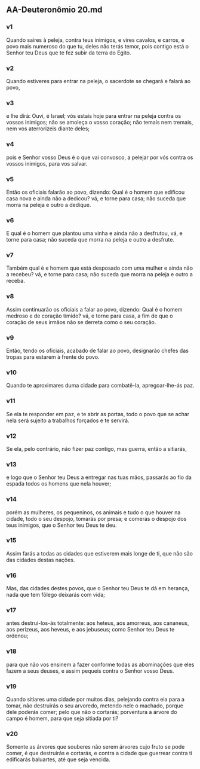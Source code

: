 ## AA-Deuteronômio 20.md
### v1
 Quando saíres à peleja, contra teus inimigos, e vires cavalos, e carros, e povo mais numeroso do que tu, deles não terás temor, pois contigo está o Senhor teu Deus que te fez subir da terra do Egito.
### v2
 Quando estiveres para entrar na peleja, o sacerdote se chegará e falará ao povo,
### v3
 e lhe dirá: Ouvi, é Israel; vós estais hoje para entrar na peleja contra os vossos inimigos; não se amoleça o vosso coração; não temais nem tremais, nem vos aterrorizeis diante deles;
### v4
 pois e Senhor vosso Deus é o que vai convosco, a pelejar por vós contra os vossos inimigos, para vos salvar.
### v5
 Então os oficiais falarão ao povo, dizendo: Qual é o homem que edificou casa nova e ainda não a dedicou? vá, e torne para casa; não suceda que morra na peleja e outro a dedique.
### v6
 E qual é o homem que plantou uma vinha e ainda não a desfrutou, vá, e torne para casa; não suceda que morra na peleja e outro a desfrute.
### v7
 Também qual é e homem que está desposado com uma mulher e ainda não a recebeu? vá, e torne para casa; não suceda que morra na peleja e outro a receba.
### v8
 Assim continuarão os oficiais a falar ao povo, dizendo: Qual é o homem medroso e de coração tímido? vá, e torne para casa, a fim de que o coração de seus irmãos não se derreta como o seu coração.
### v9
 Então, tendo os oficiais, acabado de falar ao povo, designarão chefes das tropas para estarem à frente do povo.
### v10
 Quando te aproximares duma cidade para combatê-la, apregoar-lhe-ás paz.
### v11
 Se ela te responder em paz, e te abrir as portas, todo o povo que se achar nela será sujeito a trabalhos forçados e te servirá.
### v12
 Se ela, pelo contrário, não fizer paz contigo, mas guerra, então a sitiarás,
### v13
 e logo que o Senhor teu Deus a entregar nas tuas mãos, passarás ao fio da espada todos os homens que nela houver;
### v14
 porém as mulheres, os pequeninos, os animais e tudo o que houver na cidade, todo o seu despojo, tomarás por presa; e comerás o despojo dos teus inimigos, que o Senhor teu Deus te deu.
### v15
 Assim farás a todas as cidades que estiverem mais longe de ti, que não são das cidades destas nações.
### v16
 Mas, das cidades destes povos, que o Senhor teu Deus te dá em herança, nada que tem fôlego deixarás com vida;
### v17
 antes destruí-los-ás totalmente: aos heteus, aos amorreus, aos cananeus, aos perizeus, aos heveus, e aos jebuseus; como Senhor teu Deus te ordenou;
### v18
 para que não vos ensinem a fazer conforme todas as abominações que eles fazem a seus deuses, e assim pequeis contra o Senhor vosso Deus.
### v19
 Quando sitiares uma cidade por muitos dias, pelejando contra ela para a tomar, não destruirás o seu arvoredo, metendo nele o machado, porque dele poderás comer; pelo que não o cortarás; porventura a árvore do campo é homem, para que seja sitiada por ti?
### v20
 Somente as árvores que souberes não serem árvores cujo fruto se pode comer, é que destruirás e cortarás, e contra a cidade que guerrear contra ti edificarás baluartes, até que seja vencida.
